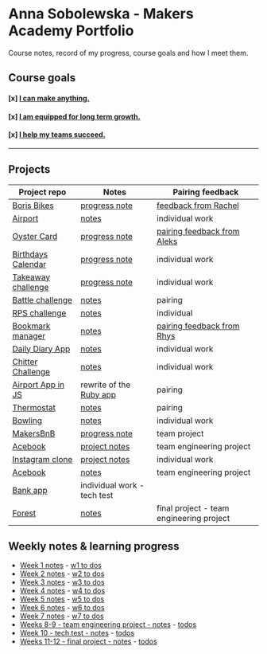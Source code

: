 # Anna Sobolewska - Makers Academy Portfolio

Course notes, record of my progress, course goals and how I meet them.

## Course goals

#### [x] [I can make anything.](https://github.com/aniasobo/portfolio/blob/master/goals/goal-1-make-anything.md)

#### [x] [I am equipped for long term growth.](https://github.com/aniasobo/portfolio/blob/master/goals/goal-2-learning.md)

#### [x] [I help my teams succeed.](https://github.com/aniasobo/portfolio/blob/master/goals/goal-3-team.md)

---

## Projects

Project repo | Notes | Pairing feedback
--- | --- | ---
[Boris Bikes](https://github.com/aniasobo/Boris-Bikes) |  [progress note](https://github.com/aniasobo/portfolio/blob/master/challenges/boris-bikes.md) | [feedback from Rachel](https://github.com/aniasobo/portfolio/blob/master/feedback/Feedback-from-Rachel.pdf)
[Airport](https://github.com/aniasobo/airport_challenge) |  [notes](https://github.com/aniasobo/portfolio/blob/master/challenges/airport.md) | individual work  
[Oyster Card](https://github.com/aniasobo/oystercard1) | [progress note](https://github.com/aniasobo/portfolio/blob/master/challenges/oystercard.md) | [pairing feedback from Aleks](https://github.com/aniasobo/portfolio/blob/master/feedback/Feedback%20from%20Aleks%20-%20June%204.pdf)
[Birthdays Calendar](https://github.com/aniasobo/birthdaycal) | [progress note](https://github.com/aniasobo/portfolio/blob/master/challenges/birthdays.md) | individual work
[Takeaway challenge](https://github.com/aniasobo/takeaway-challenge) | [progress note](https://github.com/aniasobo/portfolio/blob/master/challenges/takeaway.md) | individual work
[Battle challenge](https://github.com/aniasobo/poki-battle) | [notes](https://github.com/aniasobo/portfolio/blob/master/challenges/battle.md) | pairing
[RPS challenge](https://github.com/aniasobo/rps-challenge) | [notes](https://github.com/aniasobo/portfolio/blob/master/challenges/rps.md) | individual
[Bookmark manager](https://github.com/aniasobo/bookmark-challenge) | [notes](https://github.com/aniasobo/portfolio/blob/master/challenges/bookmark-manager.md) | [pairing feedback from Rhys](https://github.com/aniasobo/portfolio/blob/master/feedback/feedback%20from%20Rhys.md)
[Daily Diary App](https://github.com/aniasobo/daily-diary-app) | [notes](https://github.com/aniasobo/portfolio/blob/master/challenges/daily-diary.md) | individual work
[Chitter Challenge](https://github.com/aniasobo/chitter-challenge) | [notes](https://github.com/aniasobo/portfolio/blob/master/challenges/chitter.md) | individual work
[Airport App in JS](https://github.com/aniasobo/Airport-JS) | rewrite of the [Ruby app](https://github.com/aniasobo/airport_challenge) | pairing  
[Thermostat](https://github.com/aniasobo/thermostat) | [notes](https://github.com/aniasobo/portfolio/blob/master/challenges/thermostat.md) | pairing 
[Bowling](https://github.com/aniasobo/bowling-challenge) | [notes](https://github.com/aniasobo/portfolio/blob/master/challenges/bowling.md) | individual work
[MakersBnB](https://github.com/carlfjones/MakersBnB) | [progress note](https://github.com/aniasobo/portfolio/blob/master/challenges/makersbnb.md) | team project  
[Acebook](https://github.com/bengscott2/acebook-livewire) | [project notes](https://github.com/aniasobo/portfolio/blob/master/challenges/acebook.md) | team engineering project  
[Instagram clone](https://github.com/aniasobo/instagram-challenge) | [project notes](https://github.com/aniasobo/portfolio/blob/master/challenges/instagram.md) | individual work    
[Acebook](https://github.com/bengscott2/acebook-livewire) | [notes](https://github.com/aniasobo/portfolio/blob/master/challenges/acebook.md) | team engineering project   
[Bank app](https://github.com/aniasobo/tech-test-bank) | individual work - tech test  
[Forest](https://github.com/lucianmot/f.rest) | [notes](https://github.com/aniasobo/portfolio/blob/master/challenges/forest.md) | final project - team engineering project  



## Weekly notes & learning progress

- [Week 1 notes](https://github.com/aniasobo/portfolio/blob/master/notes/week-1-notes.md) - [w1 to dos](https://github.com/aniasobo/portfolio/blob/master/goals/week-1-todos.md)
- [Week 2 notes](https://github.com/aniasobo/portfolio/blob/master/notes/week-2-notes.md) - [w2 to dos](https://github.com/aniasobo/portfolio/blob/master/goals/week-2-todos.md)
- [Week 3 notes](https://github.com/aniasobo/portfolio/blob/master/notes/week-3-notes.md) - [w3 to dos](https://github.com/aniasobo/portfolio/blob/master/goals/week-3-todos.md)
- [Week 4 notes](https://github.com/aniasobo/portfolio/blob/master/notes/week-4-notes.md) - [w4 to dos](https://github.com/aniasobo/portfolio/blob/master/goals/week-4-todos.md)
- [Week 5 notes](https://github.com/aniasobo/portfolio/blob/master/notes/week-5-notes.md) - [w5 to dos](https://github.com/aniasobo/portfolio/blob/master/goals/week-5-todos.md)
- [Week 6 notes](https://github.com/aniasobo/portfolio/blob/master/notes/week-6-notes.md) - [w6 to dos](https://github.com/aniasobo/portfolio/blob/master/goals/week-6-todos.md)
- [Week 7 notes](https://github.com/aniasobo/portfolio/blob/master/notes/week-7-notes.md) - [w7 to dos](https://github.com/aniasobo/portfolio/blob/master/goals/week-7-todos.md)
- [Weeks 8-9 - team engineering project - notes](https://github.com/aniasobo/portfolio/blob/master/notes/weeks-8-9-notes.md) - [todos](https://github.com/aniasobo/portfolio/blob/master/goals/weeks-8-9-todos.md)
- [Week 10 - tech test - notes](https://github.com/aniasobo/portfolio/blob/master/notes/week-10-notes.md) - [todos](https://github.com/aniasobo/portfolio/blob/master/goals/week-10-todos.md)  
- [Weeks 11-12 - final project - notes](https://github.com/aniasobo/portfolio/blob/master/notes/weeks-11-12-notes.md) - [todos](https://github.com/aniasobo/portfolio/blob/master/goals/weeks-11-12-todos.md)  